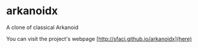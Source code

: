arkanoidx
=========

A clone of classical Arkanoid

You can visit the project's webpage [http://sfaci.github.io/arkanoidx](here)
